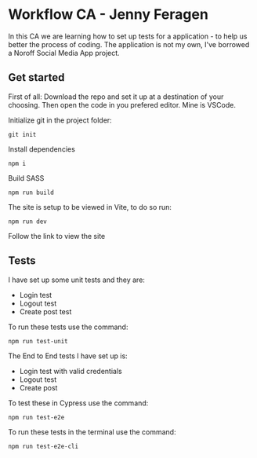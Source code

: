 # Workflow CA - Jenny Feragen

In this CA we are learning how to set up tests for a application - to help us better the process of coding.
The application is not my own, I've borrowed a Noroff Social Media App project.

## Get started

First of all:
Download the repo and set it up at a destination of your choosing. Then open the code in you prefered editor.
Mine is VSCode.

Initialize git in the project folder:

```
git init
```

Install dependencies

```
npm i
```

Build SASS

```
npm run build
```

The site is setup to be viewed in Vite, to do so run:

```
npm run dev
```

Follow the link to view the site

## Tests

I have set up some unit tests and they are:

- Login test
- Logout test
- Create post test

To run these tests use the command:

```
npm run test-unit
```

The End to End tests I have set up is:

- Login test with valid credentials
- Logout test
- Create post

To test these in Cypress use the command:

```
npm run test-e2e
```

To run these tests in the terminal use the command:

```
npm run test-e2e-cli
```
